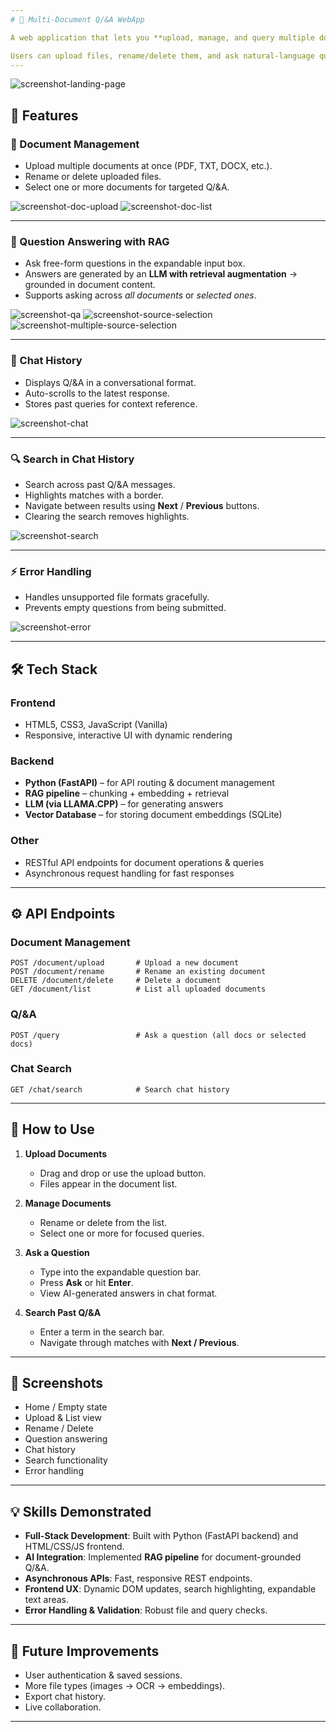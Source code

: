 ```yaml
---
# 📘 Multi-Document Q/&A WebApp

A web application that lets you **upload, manage, and query multiple documents** using a **Retrieval-Augmented Generation (RAG)** pipeline.

Users can upload files, rename/delete them, and ask natural-language questions to retrieve answers grounded in the document content.
---
```


![screenshot-landing-page](Sample_Images/Landing_page.png)

## 🚀 Features

### 📂 Document Management

- Upload multiple documents at once (PDF, TXT, DOCX, etc.).
- Rename or delete uploaded files.
- Select one or more documents for targeted Q/&A.

![screenshot-doc-upload](Sample_Images/Drag_and_Drop_files.png)
![screenshot-doc-list](Sample_Images/Succesful_upload_files_to_backend.png)

---

### 💬 Question Answering with RAG

- Ask free-form questions in the expandable input box.
- Answers are generated by an **LLM with retrieval augmentation** → grounded in document content.
- Supports asking across _all documents_ or _selected ones_.

![screenshot-qa](Sample_Images/answer_loading_visual.png)
![screenshot-source-selection](Sample_Images/source_selection.png)
![screenshot-multiple-source-selection](Sample_Images/Multiple_source_selection.png)

---

### 📝 Chat History

- Displays Q/&A in a conversational format.
- Auto-scrolls to the latest response.
- Stores past queries for context reference.

![screenshot-chat](Sample_Images/chat_history.png)

---

### 🔍 Search in Chat History

- Search across past Q/&A messages.
- Highlights matches with a border.
- Navigate between results using **Next** / **Previous** buttons.
- Clearing the search removes highlights.

![screenshot-search](Sample_Images/History_search.png)

---

### ⚡ Error Handling

- Handles unsupported file formats gracefully.
- Prevents empty questions from being submitted.

![screenshot-error](Sample_Images/error_handling.png)

---

## 🛠️ Tech Stack

### **Frontend**

- HTML5, CSS3, JavaScript (Vanilla)
- Responsive, interactive UI with dynamic rendering

### **Backend**

- **Python (FastAPI)** – for API routing & document management
- **RAG pipeline** – chunking + embedding + retrieval
- **LLM (via LLAMA.CPP)** – for generating answers
- **Vector Database** – for storing document embeddings (SQLite)

### **Other**

- RESTful API endpoints for document operations & queries
- Asynchronous request handling for fast responses

---

## ⚙️ API Endpoints

### Document Management

```http
POST /document/upload       # Upload a new document
POST /document/rename       # Rename an existing document
DELETE /document/delete     # Delete a document
GET /document/list          # List all uploaded documents
```

### Q/&A

```http
POST /query                 # Ask a question (all docs or selected docs)
```

### Chat Search

```http
GET /chat/search            # Search chat history
```

---

## 📖 How to Use

1. **Upload Documents**

   - Drag and drop or use the upload button.
   - Files appear in the document list.

2. **Manage Documents**

   - Rename or delete from the list.
   - Select one or more for focused queries.

3. **Ask a Question**

   - Type into the expandable question bar.
   - Press **Ask** or hit **Enter**.
   - View AI-generated answers in chat format.

4. **Search Past Q/&A**

   - Enter a term in the search bar.
   - Navigate through matches with **Next / Previous**.

---

## 📸 Screenshots

- Home / Empty state
- Upload & List view
- Rename / Delete
- Question answering
- Chat history
- Search functionality
- Error handling

---

## 💡 Skills Demonstrated

- **Full-Stack Development**: Built with Python (FastAPI backend) and HTML/CSS/JS frontend.
- **AI Integration**: Implemented **RAG pipeline** for document-grounded Q/&A.
- **Asynchronous APIs**: Fast, responsive REST endpoints.
- **Frontend UX**: Dynamic DOM updates, search highlighting, expandable text areas.
- **Error Handling & Validation**: Robust file and query checks.

---

## 📌 Future Improvements

- User authentication & saved sessions.
- More file types (images → OCR → embeddings).
- Export chat history.
- Live collaboration.

---
